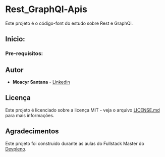 # Rest_GraphQl-Apis

Este projeto é o código-font do estudo sobre Rest e GraphQl.

## Inicio:

### Pre-requisitos:

<!--
Você precisa do NodeJS e do NPM instalado em sua máquina.

```
npm install
npm run dev
```

### Colocando em produção:

Este projeto pode ser colocado em produção utilizando o [Vercel](https://vercel.com) (Sem configurações extras).

## Construido com:

- [NodeJS](https://nodejs.org) - The React Framework
- [TaildindCSS](https://tailwindcss.com/) - A utility-first CSS framework for rapidly custom designs.
- [Figma](https://www.figma.com) - Online prototyping tool.
- [PurgeCSS](https://purgecss.com) - Remove unused CSS.
-->

## Autor

- **Moacyr Santana** - [Linkedin](http://linkedin.com/in/moacyrsantana)

## Licença

Este projeto é licenciado sobre a licença MIT - veja o arquivo [LICENSE.md](LICENSE.md) para mais informações.

## Agradecimentos

Este projeto foi construido durante as aulas do Fullstack Master do [Devpleno](http://devpleno.com).
